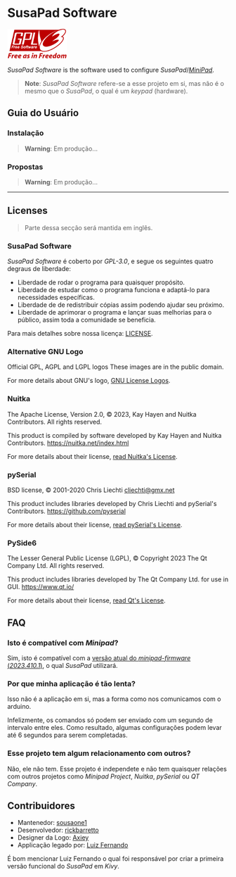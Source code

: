 

# SusaPad Software

![gpl-3.0](./susapad/media/gplv3-with-text-136x68.png)

*SusaPad Software* is the software used to configure *SusaPad*/[*MiniPad*][minipad].

> **Note**: *SusaPad Software* refere-se a esse projeto em si,
> mas não é o mesmo que o *SusaPad*, o qual é um *keypad* (hardware).

[minipad]: https://github.com/minipadKB

## Guia do Usuário

### Instalação

> **Warning**: Em produção...

### Propostas

> **Warning**: Em produção...

---


## Licenses

> Parte dessa secção será mantida em inglês.

### SusaPad Software

*SusaPad Software* é coberto por *GPL-3.0*, e segue os seguintes
quatro degraus de liberdade:

- Liberdade de rodar o programa para quaisquer propósito.
- Liberdade de estudar como o programa funciona e adaptá-lo para necessidades específicas.
- Liberdade de de redistribuir cópias assim podendo ajudar seu próximo.
- Liberdade de aprimorar o programa e lançar suas melhorias para o público,
    assim toda a comunidade se beneficia.

Para mais detalhes sobre nossa licença: [LICENSE](./LICENSE).

### Alternative GNU Logo

Official GPL, AGPL and LGPL logos
These images are in the public domain.

For more details about GNU's logo, [GNU License Logos][gnu-logos].

### Nuitka

The Apache License, Version 2.0,
© 2023, Kay Hayen and Nuitka Contributors. All rights reserved.

This product is compiled by software developed
by Kay Hayen and Nuitka Contributors.
https://nuitka.net/index.html

For more details about their license, [read Nuitka's License][nuitka-license].

### pySerial

BSD license,
© 2001-2020 Chris Liechti <cliechti@gmx.net>

This product includes libraries developed
by Chris Liechti and pySerial's Contributors.
https://github.com/pyserial

For more details about their license, [read pySerial's License][pyserial-license].

### PySide6

The Lesser General Public License (LGPL),
© Copyright 2023 The Qt Company Ltd. All rights reserved.

This product includes libraries developed by The Qt Company Ltd.
for use in GUI.
https://www.qt.io/

For more details about their license, [read Qt's License][qt-license].

[gnu-logos]: https://www.gnu.org/graphics/license-logos.html
[nuitka-license]: https://www.apache.org/licenses/LICENSE-2.0
[pyserial-license]: https://github.com/pyserial/pyserial/blob/master/LICENSE.txt
[qt-license]: https://www.qt.io/licensing/


## FAQ

### Isto é compatível com *Minipad*?

Sim, isto é compatível com a [versão atual do *minipad-firmware*
(*2023.410.1*)][minipad-release],
o qual *SusaPad* utilizará.


### Por que minha aplicação é tão lenta?

Isso não é a aplicação em si,
mas a forma como nos comunicamos com o arduino.

Infelizmente, os comandos só podem ser enviado com
um segundo de intervalo entre eles.
Como resultado, algumas configurações podem levar até 6 segundos
para serem completadas.


### Esse projeto tem algum relacionamento com outros?

Não, ele não tem. Esse projeto é independete
e não tem quaisquer relações com outros projetos
como *Minipad Project*, *Nuitka*, *pySerial* ou *QT Company*.

[minipad-release]: https://github.com/minipadKB/minipad-firmware/releases/tag/2023.410.1


## Contribuidores

- Mantenedor: [sousaone1][sousa]
- Desenvolvedor: [rickbarretto][rick]
- Designer da Logo: [Axiey][logo]
- Applicação legado por: [Luiz Fernando][batatinho]

É bom mencionar Luiz Fernando o qual foi responsável por criar
a primeira versão funcional do *SusaPad* em *Kivy*.


[sousa]: https://github.com/sousaone1
[rick]: https://github.com/RickBarretto
[logo]: https://osu.ppy.sh/users/11711340
[batatinho]: https://github.com/batatinhoProGamer
